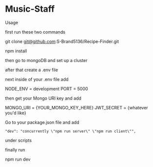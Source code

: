 # Music-Staff

Usage

first run these two commands

git clone git@github.com:S-Brand5136/Recipe-Finder.git

npm install

then go to mongoDB and set up a cluster

after that create a .env file

next inside of your .env file add

NODE_ENV = development
PORT = 5000

then get your Mongo URI key and add

MONGO_URI = {YOUR_MONGO_KEY_HERE}
JWT_SECRET = {whatever you'd like}

Go to your package.json file and add

    "dev": "concurrently \"npm run server\" \"npm run client\"",

under scripts

finally run

npm run dev
